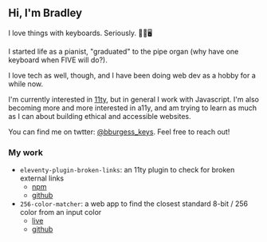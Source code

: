## Hi, I'm Bradley

I love things with keyboards. Seriously. 🎹🎵🖥️

I started life as a pianist, "graduated" to the pipe organ (why have one keyboard when FIVE will do?).

I love tech as well, though, and I have been doing web dev as a hobby for a while now.

I'm currently interested in [11ty](https://11ty.dev), but in general I work with Javascript. I'm also becoming more and more interested in a11y, and am trying to learn as much as I can about building ethical and accessible websites.

You can find me on twtter: [@bburgess_keys](https://twitter.com/bburgess_keys). Feel free to reach out!

### My work

- `eleventy-plugin-broken-links`: an 11ty plugin to check for broken external links
  - [npm](https://www.npmjs.com/package/eleventy-plugin-broken-links)
  - [github](https://github.com/bradleyburgess/eleventy-plugin-broken-links)
- `256-color-matcher`: a web app to find the closest standard 8-bit / 256 color from an input color
  - [live](https://256-color-matcher.netlify.app)
  - [github](https://github.com/bradleyburgess/256-color-matcher)
